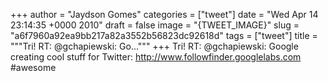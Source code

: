 
+++
author = "Jaydson Gomes"
categories = ["tweet"]
date = "Wed Apr 14 23:14:35 +0000 2010"
draft = false
image = "{TWEET_IMAGE}"
slug = "a6f7960a92ea9bb217a82a3552b56823dc92618d"
tags = ["tweet"]
title = """Tri! RT: @gchapiewski: Go..."""
+++
Tri! RT: @gchapiewski: Google creating cool stuff for Twitter: http://www.followfinder.googlelabs.com #awesome
